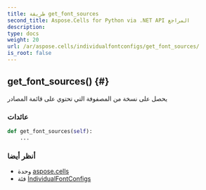 ```yaml
---
title: طريقة get_font_sources
second_title: Aspose.Cells for Python via .NET API المراجع
description:
type: docs
weight: 20
url: /ar/aspose.cells/individualfontconfigs/get_font_sources/
is_root: false
---
```

##  get_font_sources() {#}
يحصل على نسخة من المصفوفة التي تحتوي على قائمة المصادر


###  عائدات




```python
def get_font_sources(self):
    ...
```





###  أنظر أيضا
* وحدة [aspose.cells](../../)
* فئة [IndividualFontConfigs](/cells/python-net/ar/aspose.cells/individualfontconfigs)
